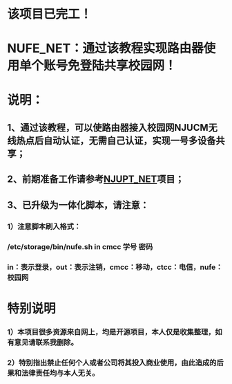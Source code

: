 # 该项目已完工！

# NUFE_NET：通过该教程实现路由器使用单个账号免登陆共享校园网！

# 说明：

## 1、通过该教程，可以使路由器接入校园网NJUCM无线热点后自动认证，无需自己认证，实现一号多设备共享；

## 2、前期准备工作请参考[NJUPT_NET](https://github.com/kaijianyi/NJUPT_NET)项目；

## 3、已升级为一体化脚本，请注意：

### 1）注意脚本刷入格式：
### /etc/storage/bin/nufe.sh in cmcc 学号 密码
### in：表示登录，out：表示注销，cmcc：移动，ctcc：电信，nufe：校园网

# 特别说明

### 1）本项目很多资源来自网上，均是开源项目，本人仅是收集整理，如有意见请联系我删除。

### 2）特别指出禁止任何个人或者公司将其投入商业使用，由此造成的后果和法律责任均与本人无关。